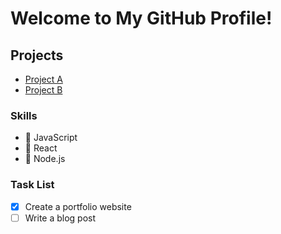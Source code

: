 # Welcome to My GitHub Profile!

## Projects
- [Project A](https://github.com/username/project-a)
- [Project B](https://github.com/username/project-b)

### Skills
- 🌟 JavaScript
- 🌟 React
- 🌟 Node.js

### Task List
- [x] Create a portfolio website
- [ ] Write a blog post
